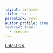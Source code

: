 ```yaml
---
layout: archive
title: "CV"
permalink: /cv/
author_profile: true
redirect_from:
  - /resume
---
```


[Latest CV](https://drive.google.com/file/d/1unNMwBZFUOTmV4CYIQDASRDKeZOPZhJG/view?usp=sharing)
